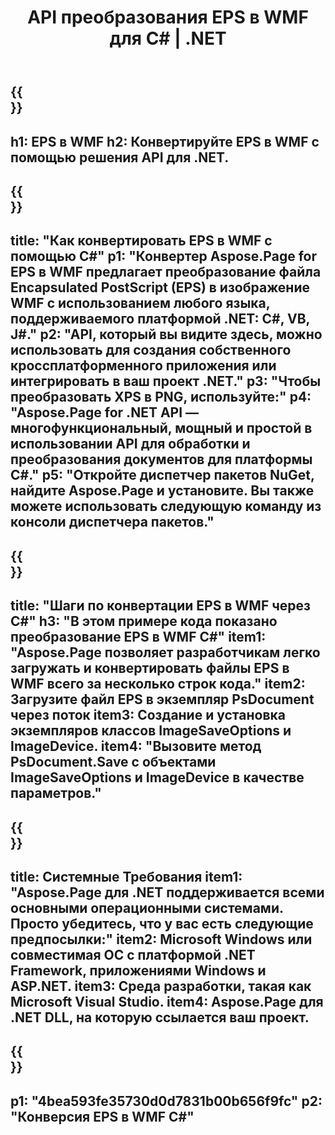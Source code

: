 ﻿---
translation: true
template: /_templates/_conversion-child-net.md
title: API преобразования EPS в WMF для C# | .NET
url: /net/conversion/eps-to-wmf/
description: Пример кода для преобразования EPS в WMF C#. Используйте пример кода API для пакетного преобразования файлов EPS в WMF в VB.NET, Asp.NET или любом приложении на основе .NET.
informat: EPS
outformat: WMF
otherformats: XPS PS
---

{{<section banner>}}
---
h1: EPS в WMF
h2: Конвертируйте EPS в WMF с помощью решения API для .NET.
---

{{<section overview>}}
---
title: "Как конвертировать EPS в WMF с помощью C#"
p1: "Конвертер Aspose.Page for EPS в WMF предлагает преобразование файла Encapsulated PostScript (EPS) в изображение WMF с использованием любого языка, поддерживаемого платформой .NET: C#, VB, J#."
p2: "API, который вы видите здесь, можно использовать для создания собственного кроссплатформенного приложения или интегрировать в ваш проект .NET."
p3: "Чтобы преобразовать XPS в PNG, используйте:"
p4: "Aspose.Page for .NET API — многофункциональный, мощный и простой в использовании API для обработки и преобразования документов для платформы C#."
p5: "Откройте диспетчер пакетов NuGet, найдите Aspose.Page и установите. Вы также можете использовать следующую команду из консоли диспетчера пакетов."
---

{{<section feature1>}}
---
title: "Шаги по конвертации EPS в WMF через C#"
h3: "В этом примере кода показано преобразование EPS в WMF C#"
item1: "Aspose.Page позволяет разработчикам легко загружать и конвертировать файлы EPS в WMF всего за несколько строк кода."
item2: Загрузите файл EPS в экземпляр PsDocument через поток
item3: Создание и установка экземпляров классов ImageSaveOptions и ImageDevice.
item4: "Вызовите метод PsDocument.Save с объектами ImageSaveOptions и ImageDevice в качестве параметров."
---

{{<section feature2>}}
---
title: Системные Требования
item1: "Aspose.Page для .NET поддерживается всеми основными операционными системами. Просто убедитесь, что у вас есть следующие предпосылки:"
item2: Microsoft Windows или совместимая ОС с платформой .NET Framework, приложениями Windows и ASP.NET.
item3: Среда разработки, такая как Microsoft Visual Studio.
item4: Aspose.Page для .NET DLL, на которую ссылается ваш проект.
---

{{<section gist>}}
---
p1: "4bea593fe35730d0d7831b00b656f9fc"
p2: "Конверсия EPS в WMF C#"
---
